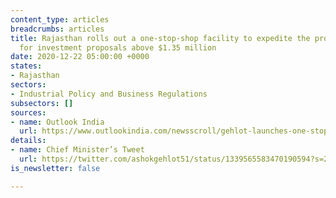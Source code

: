 ```yaml
---
content_type: articles
breadcrumbs: articles
title: Rajasthan rolls out a one-stop-shop facility to expedite the procedural requirements
  for investment proposals above $1.35 million
date: 2020-12-22 05:00:00 +0000
states:
- Rajasthan
sectors:
- Industrial Policy and Business Regulations
subsectors: []
sources:
- name: Outlook India
  url: https://www.outlookindia.com/newsscroll/gehlot-launches-one-stop-shop-facility-for-single-window-clearance-for-investors/1995606
details:
- name: Chief Minister’s Tweet
  url: https://twitter.com/ashokgehlot51/status/1339565583470190594?s=20
is_newsletter: false

---
```

